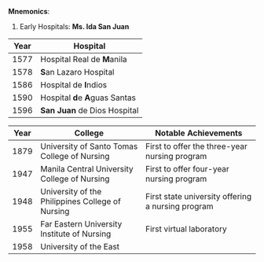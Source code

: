 **Mnemonics**:
1. Early Hospitals: **Ms. Ida San Juan**

| Year | Hospital                         |
| ---- | -------------------------------- |
| 1577 | Hospital Real de **M**anila      |
| 1578 | **S**an Lazaro Hospital          |
| 1586 | Hospital de **I**ndios           |
| 1590 | Hospital **d**e **A**guas Santas |
| 1596 | **San Juan** de Dios Hospital    |

| Year | College                                          | Notable Achievements                              |
| ---- | ------------------------------------------------ | ------------------------------------------------- |
| 1879 | University of Santo Tomas College of Nursing     | First to offer the three-year nursing program     |
| 1947 | Manila Central University College of Nursing     | First to offer four-year nursing program          |
| 1948 | University of the Philippines College of Nursing | First state university offering a nursing program |
| 1955 | Far Eastern University Institute of Nursing      | First virtual laboratory                          |
| 1958 | University of the East                           |                                                   |

